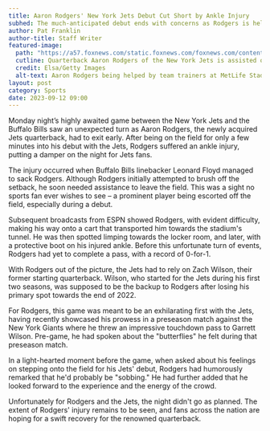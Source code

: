 ```yaml
---
title: Aaron Rodgers' New York Jets Debut Cut Short by Ankle Injury
subhed: The much-anticipated debut ends with concerns as Rodgers is helped off the field.
author: Pat Franklin
author-title: Staff Writer
featured-image: 
  path: "https://a57.foxnews.com/static.foxnews.com/foxnews.com/content/uploads/2023/09/720/405/Aaron-Rodgers18.jpg?ve=1&tl=1"
  cutline: Quarterback Aaron Rodgers of the New York Jets is assisted off the field after an ankle injury.
  credit: Elsa/Getty Images
  alt-text: Aaron Rodgers being helped by team trainers at MetLife Stadium.
layout: post
category: Sports
date: 2023-09-12 09:00
---
```


Monday night’s highly awaited game between the New York Jets and the Buffalo Bills saw an unexpected turn as Aaron Rodgers, the newly acquired Jets quarterback, had to exit early. After being on the field for only a few minutes into his debut with the Jets, Rodgers suffered an ankle injury, putting a damper on the night for Jets fans.

The injury occurred when Buffalo Bills linebacker Leonard Floyd managed to sack Rodgers. Although Rodgers initially attempted to brush off the setback, he soon needed assistance to leave the field. This was a sight no sports fan ever wishes to see – a prominent player being escorted off the field, especially during a debut.

Subsequent broadcasts from ESPN showed Rodgers, with evident difficulty, making his way onto a cart that transported him towards the stadium's tunnel. He was then spotted limping towards the locker room, and later, with a protective boot on his injured ankle. Before this unfortunate turn of events, Rodgers had yet to complete a pass, with a record of 0-for-1.

With Rodgers out of the picture, the Jets had to rely on Zach Wilson, their former starting quarterback. Wilson, who started for the Jets during his first two seasons, was supposed to be the backup to Rodgers after losing his primary spot towards the end of 2022.

For Rodgers, this game was meant to be an exhilarating first with the Jets, having recently showcased his prowess in a preseason match against the New York Giants where he threw an impressive touchdown pass to Garrett Wilson. Pre-game, he had spoken about the "butterflies" he felt during that preseason match. 

In a light-hearted moment before the game, when asked about his feelings on stepping onto the field for his Jets' debut, Rodgers had humorously remarked that he'd probably be "sobbing." He had further added that he looked forward to the experience and the energy of the crowd.

Unfortunately for Rodgers and the Jets, the night didn't go as planned. The extent of Rodgers' injury remains to be seen, and fans across the nation are hoping for a swift recovery for the renowned quarterback.